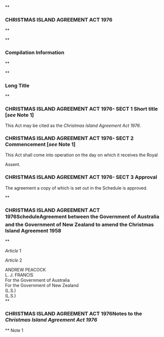 **

###  CHRISTMAS ISLAND AGREEMENT ACT 1976 
**


**

###  Compilation Information 
**


**

###  Long Title 
**
###  CHRISTMAS ISLAND AGREEMENT ACT 1976- SECT 1  Short title [_see_ Note 1] 
This Act may be cited as the _Christmas Island Agreement Act 1976_.

 
###  CHRISTMAS ISLAND AGREEMENT ACT 1976- SECT 2  Commencement [_see_ Note 1] 
This Act shall come into operation on the day on which it receives the Royal

Assent.

 
###  CHRISTMAS ISLAND AGREEMENT ACT 1976- SECT 3  Approval 
The agreement a copy of which is set out in the Schedule is approved.

 
**

###  CHRISTMAS ISLAND AGREEMENT ACT 1976Schedule&#151;Agreement between the Government of Australia and the Government of New Zealand to amend the Christmas Island Agreement 1958 
**




_Article_ 1








_Article_ 2




<tr align="center">
  <td colspan="1" align="center">
    <div>ANDREW PEACOCK</div>

  </td>
  <td colspan="1" align="center">
    <div>L. J. FRANCIS</div>

  </td>
</tr>
<tr align="left">
  <td colspan="1" align="left">
    <div>For the Government of Australia</div>

  </td>
  <td colspan="1" align="left">
    <div>For the Government of New Zealand</div>

  </td>
</tr>
<tr align="center">
  <td colspan="1" align="center">
    <div>(L.S.)</div>

  </td>
  <td colspan="1" align="center">
    <div>(L.S.)</div>

  </td>
</tr>
**

###  CHRISTMAS ISLAND AGREEMENT ACT 1976<centreit>Notes to the _Christmas Island Agreement Act 1976_ </centreit>
**
Note 1




